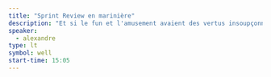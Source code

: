 ```yaml
---
title: "Sprint Review en marinière"
description: "Et si le fun et l'amusement avaient des vertus insoupçonnées sur l'intérêt de l'équipe, l'adhésion et la relation client dans vos projets ? Et si on pouvait rester sérieux et professionnels tout en faisant sourire et en créant la surprise en réunion."
speaker:
  - alexandre
type: lt
symbol: well
start-time: 15:05
---
```

